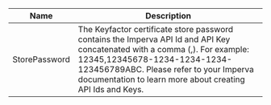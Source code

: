 |Name|Description|
|----|-----------|
|StorePassword|The Keyfactor certificate store password contains the Imperva API Id and API Key concatenated with a comma (,).  For example: 12345,12345678-1234-1234-1234-123456789ABC.  Please refer to your Imperva documentation to learn more about creating API Ids and Keys.
